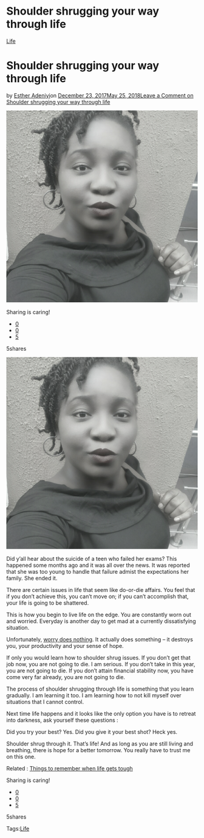 # Shoulder shrugging your way through life

[Life](https://estheradeniyi.com/category/life/)
# Shoulder shrugging your way through life

by [Esther Adeniyi](https://estheradeniyi.com/author/esther-adeniyi/)on [December 23, 2017May 25, 2018](https://estheradeniyi.com/shoulder-shrugging-your-way-through-life/)[Leave a Comment on Shoulder shrugging your way through life](https://estheradeniyi.com/shoulder-shrugging-your-way-through-life/#respond)

![](images/estheradeniyi5.png)

Sharing is caring!

- [0](https://www.facebook.com/sharer/sharer.php?u=https%3A%2F%2Festheradeniyi.com%2Fshoulder-shrugging-your-way-through-life%2F&amp;t=Shoulder%20shrugging%20your%20way%20through%20life)
- [0](https://twitter.com/intent/tweet?text=Shoulder%20shrugging%20your%20way%20through%20life&amp;url=https%3A%2F%2Festheradeniyi.com%2Fshoulder-shrugging-your-way-through-life%2F)
- [5](#)

5shares

[![Shoulder shrugging, Esther Adeniyi](images/estheradeniyi5.png)](images/estheradeniyi5.png)

Did y&#x2019;all hear about the suicide of a teen who failed her exams? This happened some months ago and it was all over the news. It was reported that she was too young to handle that failure admist the expectations her family. She ended it.

There are certain issues in life that seem like do-or-die affairs. You feel that if you don&#x2019;t achieve this, you can&#x2019;t move on; if you can&#x2019;t accomplish that, your life is going to be shattered.

This is how you begin to live life on the edge. You are constantly worn out and worried. Everyday is another day to get mad at a currently dissatisfying situation.

Unfortunately, [worry does nothing](https://www.estheradeniyi.com/4-steps-to-overcoming-depression-now). It actually does something &#x2013; it destroys you, your productivity and your sense of hope.

If only you would learn how to shoulder shrug issues. If you don&#x2019;t get that job now, you are not going to die. I am serious. If you don&#x2019;t take in this year, you are not going to die. If you don&#x2019;t attain financial stability now, you have come very far already, you are not going to die.

The process of shoulder shrugging through life is something that you learn gradually. I am learning it too. I am learning how to not kill myself over situations that I cannot control.

Next time life happens and it looks like the only option you have is to retreat into darkness, ask yourself these questions :

Did you try your best? Yes.
 Did you give it your best shot? Heck yes.

Shoulder shrug through it. That&#x2019;s life! And as long as you are still living and breathing, there is hope for a better tomorrow. You really have to trust me on this one.

Related : [Things to remember when life gets tough](https://www.estheradeniyi.com/6-sure-things-to-remember-when-life)

Sharing is caring!

- [0](https://www.facebook.com/sharer/sharer.php?u=https%3A%2F%2Festheradeniyi.com%2Fshoulder-shrugging-your-way-through-life%2F&amp;t=Shoulder%20shrugging%20your%20way%20through%20life)
- [0](https://twitter.com/intent/tweet?text=Shoulder%20shrugging%20your%20way%20through%20life&amp;url=https%3A%2F%2Festheradeniyi.com%2Fshoulder-shrugging-your-way-through-life%2F)
- [5](#)

5shares

Tags:[Life](https://estheradeniyi.com/tag/life/)